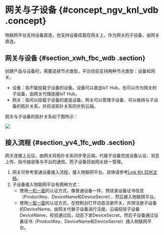 # 网关与子设备 {#concept_ngv_knl_vdb .concept}

物联网平台支持设备直连，也支持设备挂载在网关上，作为网关的子设备，由网关直连。

## 网关与设备 {#section_xwh_fbc_wdb .section}

创建产品与设备时，需要选择节点类型。平台目前支持两种节点类型：设备和网关。

-   设备：指不能挂载子设备的设备。设备可以直连IoT Hub，也可以作为网关的子设备，由网关代理连接IoT Hub。
-   网关：指可以挂载子设备的直连设备。网关可以管理子设备、可以维持与子设备的拓扑关系，并将该拓扑关系同步到云端。

网关与子设备的拓扑关系如下图所示：

![](http://static-aliyun-doc.oss-cn-hangzhou.aliyuncs.com/assets/img/12824/15519243202876_zh-CN.PNG)

## 接入流程 {#section_yv4_1fc_wdb .section}

网关连接上云后，由网关将拓扑关系同步至云端，代替子设备完成设备认证、消息上传、指令接收等与平台的通信。而子设备将由网关统一管理。

1.  网关可参考普通设备接入流程，接入物联网平台。具体请参考[Link Kit SDK文档](https://www.alibabacloud.com/help/product/93051.htm)。
2.  子设备接入物联网平台有两种方式：
    -   使用[一机一密](../../../../../intl.zh-CN/设备端开发指南/设备安全认证/一机一密.md#)的认证方式，像普通设备一样，预烧录设备证书信息（ProductKey、DeviceName和DeviceSecret），然后接入物联网平台。
    -   使用[一型一密](../../../../../intl.zh-CN/设备端开发指南/设备安全认证/一型一密.md#)的认证方式，在控制台打开动态注册开关，并预注册子设备的DeviceName。由网关代替子设备进行注册，云端校验子设备DeviceName，校验通过后，动态下发DeviceSecret。然后子设备通过设备证书（ProductKey、DeviceName和DeviceSecret）接入物联网平台。

